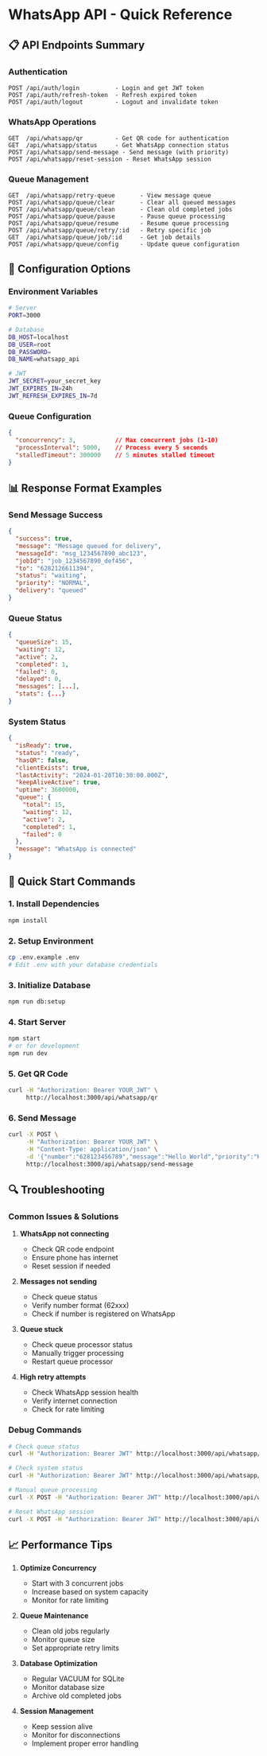 # WhatsApp API - Quick Reference

## 📋 API Endpoints Summary

### Authentication
```
POST /api/auth/login          - Login and get JWT token
POST /api/auth/refresh-token  - Refresh expired token
POST /api/auth/logout         - Logout and invalidate token
```

### WhatsApp Operations
```
GET  /api/whatsapp/qr         - Get QR code for authentication
GET  /api/whatsapp/status     - Get WhatsApp connection status
POST /api/whatsapp/send-message - Send message (with priority)
POST /api/whatsapp/reset-session - Reset WhatsApp session
```

### Queue Management
```
GET  /api/whatsapp/retry-queue       - View message queue
POST /api/whatsapp/queue/clear       - Clear all queued messages
POST /api/whatsapp/queue/clean       - Clean old completed jobs
POST /api/whatsapp/queue/pause       - Pause queue processing
POST /api/whatsapp/queue/resume      - Resume queue processing
POST /api/whatsapp/queue/retry/:id   - Retry specific job
GET  /api/whatsapp/queue/job/:id     - Get job details
POST /api/whatsapp/queue/config      - Update queue configuration
```

## 🔧 Configuration Options

### Environment Variables
```bash
# Server
PORT=3000

# Database
DB_HOST=localhost
DB_USER=root
DB_PASSWORD=
DB_NAME=whatsapp_api

# JWT
JWT_SECRET=your_secret_key
JWT_EXPIRES_IN=24h
JWT_REFRESH_EXPIRES_IN=7d
```

### Queue Configuration
```json
{
  "concurrency": 3,           // Max concurrent jobs (1-10)
  "processInterval": 5000,    // Process every 5 seconds
  "stalledTimeout": 300000    // 5 minutes stalled timeout
}
```

## 📊 Response Format Examples

### Send Message Success
```json
{
  "success": true,
  "message": "Message queued for delivery",
  "messageId": "msg_1234567890_abc123",
  "jobId": "job_1234567890_def456",
  "to": "6282126611394",
  "status": "waiting",
  "priority": "NORMAL",
  "delivery": "queued"
}
```

### Queue Status
```json
{
  "queueSize": 15,
  "waiting": 12,
  "active": 2,
  "completed": 1,
  "failed": 0,
  "delayed": 0,
  "messages": [...],
  "stats": {...}
}
```

### System Status
```json
{
  "isReady": true,
  "status": "ready",
  "hasQR": false,
  "clientExists": true,
  "lastActivity": "2024-01-20T10:30:00.000Z",
  "keepAliveActive": true,
  "uptime": 3600000,
  "queue": {
    "total": 15,
    "waiting": 12,
    "active": 2,
    "completed": 1,
    "failed": 0
  },
  "message": "WhatsApp is connected"
}
```

## 🚀 Quick Start Commands

### 1. Install Dependencies
```bash
npm install
```

### 2. Setup Environment
```bash
cp .env.example .env
# Edit .env with your database credentials
```

### 3. Initialize Database
```bash
npm run db:setup
```

### 4. Start Server
```bash
npm start
# or for development
npm run dev
```

### 5. Get QR Code
```bash
curl -H "Authorization: Bearer YOUR_JWT" \
     http://localhost:3000/api/whatsapp/qr
```

### 6. Send Message
```bash
curl -X POST \
     -H "Authorization: Bearer YOUR_JWT" \
     -H "Content-Type: application/json" \
     -d '{"number":"628123456789","message":"Hello World","priority":"HIGH"}' \
     http://localhost:3000/api/whatsapp/send-message
```

## 🔍 Troubleshooting

### Common Issues & Solutions

1. **WhatsApp not connecting**
   - Check QR code endpoint
   - Ensure phone has internet
   - Reset session if needed

2. **Messages not sending**
   - Check queue status
   - Verify number format (62xxx)
   - Check if number is registered on WhatsApp

3. **Queue stuck**
   - Check queue processor status
   - Manually trigger processing
   - Restart queue processor

4. **High retry attempts**
   - Check WhatsApp session health
   - Verify internet connection
   - Check for rate limiting

### Debug Commands
```bash
# Check queue status
curl -H "Authorization: Bearer JWT" http://localhost:3000/api/whatsapp/retry-queue

# Check system status  
curl -H "Authorization: Bearer JWT" http://localhost:3000/api/whatsapp/status

# Manual queue processing
curl -X POST -H "Authorization: Bearer JWT" http://localhost:3000/api/whatsapp/queue/process

# Reset WhatsApp session
curl -X POST -H "Authorization: Bearer JWT" http://localhost:3000/api/whatsapp/reset-session
```

## 📈 Performance Tips

1. **Optimize Concurrency**
   - Start with 3 concurrent jobs
   - Increase based on system capacity
   - Monitor for rate limiting

2. **Queue Maintenance**
   - Clean old jobs regularly
   - Monitor queue size
   - Set appropriate retry limits

3. **Database Optimization**
   - Regular VACUUM for SQLite
   - Monitor database size
   - Archive old completed jobs

4. **Session Management**
   - Keep session alive
   - Monitor for disconnections
   - Implement proper error handling